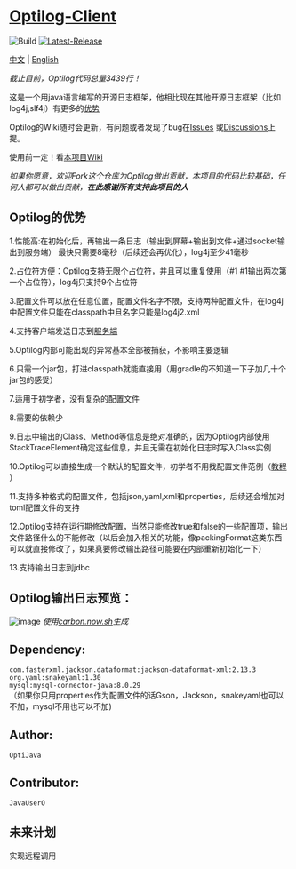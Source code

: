 # [Optilog-Client](https://github.com/OptiJava/Optilog-Client/)

![Build](https://img.shields.io/badge/Build-Passing-green)
[![Latest-Release](https://img.shields.io/badge/Release-Latest-blue)](https://github.com/OptiJava/Optilog-Client/releases/latest)

[中文](https://github.com/OptiJava/Optilog-Client/blob/master/README.md) |
[English](https://github.com/OptiJava/Optilog-Client/blob/master/README-en.md)

_截止目前，Optilog代码总量3439行！_

这是一个用java语言编写的开源日志框架，他相比现在其他开源日志框架（比如log4j,slf4j）有更多的[优势](https://github.com/OptiJava/Optilog-Client#optilog%E7%9A%84%E4%BC%98%E5%8A%BF)

Optilog的Wiki随时会更新，有问题或者发现了bug在[Issues](https://github.com/OptiJava/Optilog-Client/issues)
或[Discussions](https://github.com/OptiJava/Optilog-Client/discussions)上提。

使用前一定！看[本项目Wiki](https://github.com/OptiJava/Optilog-Client/wiki)

_如果你愿意，欢迎Fork这个仓库为Optilog做出贡献，本项目的代码比较基础，任何人都可以做出贡献，**在此感谢所有支持此项目的人**_

## Optilog的优势

1.性能高:在初始化后，再输出一条日志（输出到屏幕+输出到文件+通过socket输出到服务端） 最快只需要8毫秒（后续还会再优化），log4j至少41毫秒

2.占位符方便：Optilog支持无限个占位符，并且可以重复使用（#1 #1输出两次第一个占位符），log4j只支持9个占位符

3.配置文件可以放在任意位置，配置文件名字不限，支持两种配置文件，在log4j中配置文件只能在classpath中且名字只能是log4j2.xml

4.支持客户端发送日志到[服务端](https://github.com/OptiJava/Optilog-Server)

5.Optilog内部可能出现的异常基本全部被捕获，不影响主要逻辑

6.只需一个jar包，打进classpath就能直接用（用gradle的不知道一下子加几十个jar包的感受）

7.适用于初学者，没有复杂的配置文件

8.需要的依赖少

9.日志中输出的Class、Method等信息是绝对准确的，因为Optilog内部使用StackTraceElement确定这些信息，并且无需在初始化日志时写入Class实例

10.Optilog可以直接生成一个默认的配置文件，初学者不用找配置文件范例（[教程](https://github.com/OptiJava/Optilog-Client/wiki/%E6%9B%B4%E5%A4%9A%E5%8A%9F%E8%83%BD#%E5%85%AD%E7%94%9F%E6%88%90%E9%BB%98%E8%AE%A4%E7%9A%84%E9%85%8D%E7%BD%AE%E6%96%87%E4%BB%B6)
）

11.支持多种格式的配置文件，包括json,yaml,xml和properties，后续还会增加对toml配置文件的支持

12.Optilog支持在运行期修改配置，当然只能修改true和false的一些配置项，输出文件路径什么的不能修改（以后会加入相关的功能，像packingFormat这类东西可以就直接修改了，如果真要修改输出路径可能要在内部重新初始化一下）

13.支持输出日志到jdbc

## Optilog输出日志预览：

![image](https://user-images.githubusercontent.com/106148777/170864247-7da18dd5-f5b9-4e5c-aee7-4174d29a8969.png)
_使用[carbon.now.sh](https://carbon.now.sh)生成_

## Dependency:

`com.fasterxml.jackson.dataformat:jackson-dataformat-xml:2.13.3`
\
`org.yaml:snakeyaml:1.30`
\
`mysql:mysql-connector-java:8.0.29`
\
（如果你只用properties作为配置文件的话Gson，Jackson，snakeyaml也可以不加，mysql不用也可以不加)

## Author:

`OptiJava`

## Contributor:

`JavaUserO`

## 未来计划

实现远程调用
